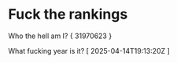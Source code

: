 # Fuck the rankings

Who the hell am I?
{ 31970623 }

What fucking year is it?
[ 2025-04-14T19:13:20Z ]
